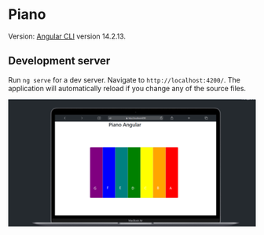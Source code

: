 # Piano
Version: [Angular CLI](https://github.com/angular/angular-cli) version 14.2.13.
## Development server
Run `ng serve` for a dev server. Navigate to `http://localhost:4200/`. The application will automatically reload if you change any of the source files.

![vistadeAplicativo](./View/viewPage.png)
